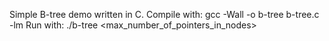Simple B-tree demo written in C.
Compile with: gcc -Wall -o b-tree b-tree.c -lm
Run with: ./b-tree <max_number_of_pointers_in_nodes>
